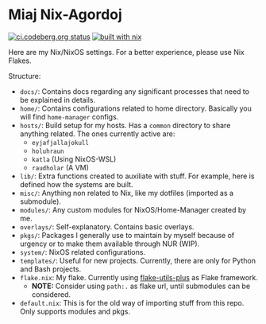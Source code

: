 # Miaj Nix-Agordoj 

[![ci.codeberg.org status](https://ci.codeberg.org/api/badges/wolfangaukang/nix-agordoj/status.svg)](https://ci.codeberg.org/wolfangaukang/nix-agordoj/)
[![built with nix](https://builtwithnix.org/badge.svg)](https://builtwithnix.org)

Here are my Nix/NixOS settings. For a better experience, please use Nix Flakes.

Structure:
- `docs/`: Contains docs regarding any significant processes that need to be explained in details.
- `home/`: Contains configurations related to home directory. Basically you will find `home-manager` configs.
- `hosts/`: Build setup for my hosts. Has a `common` directory to share anything related. The ones currently active are:
  - `eyjafjallajokull`
  - `holuhraun`
  - `katla` (Using NixOS-WSL)
  - `raudholar` (A VM)
- `lib/`: Extra functions created to auxiliate with stuff. For example, here is defined how the systems are built.
- `misc/`: Anything non related to Nix, like my dotfiles (imported as a submodule).
- `modules/`: Any custom modules for NixOS/Home-Manager created by me.
- `overlays/`: Self-explanatory. Contains basic overlays. 
- `pkgs/`: Packages I generally use to maintain by myself because of urgency or to make them available through NUR (WIP).
- `system/`: NixOS related configurations.
- `templates/`: Useful for new projects. Currently, there are only for Python and Bash projects.
- `flake.nix`: My flake. Currently using [flake-utils-plus](https://github.com/gytis-ivaskevicius/flake-utils-plus) as Flake framework. 
  - **NOTE:** Consider using `path:.` as flake url, until submodules can be considered.
- `default.nix`: This is for the old way of importing stuff from this repo. Only supports modules and pkgs.
